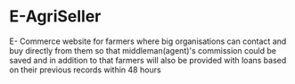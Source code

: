 # E-AgriSeller
E- Commerce website for farmers where big organisations can contact and buy directly from them so that middleman(agent)'s commission could be saved and in addition to that farmers will also be provided with loans based on their previous records within 48 hours
